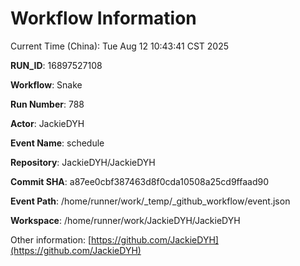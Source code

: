 # Workflow Information

Current Time (China): Tue Aug 12 10:43:41 CST 2025  

**RUN_ID**: 16897527108  

**Workflow**: Snake  

**Run Number**: 788  

**Actor**: JackieDYH  

**Event Name**: schedule  

**Repository**: JackieDYH/JackieDYH  

**Commit SHA**: a87ee0cbf387463d8f0cda10508a25cd9ffaad90  

**Event Path**: /home/runner/work/_temp/_github_workflow/event.json  

**Workspace**: /home/runner/work/JackieDYH/JackieDYH  

Other information: [https://github.com/JackieDYH](https://github.com/JackieDYH)
